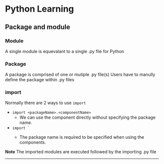 # Python Learning

## Package and module

### Module
A single module is equevalant to a single .py file for Python

### Package
A package is comprised of one or mutiple .py file(s)
Users have to manully define the package within .py files

### import
Normally there are 2 ways to use `import`
- `import <packageName>.<componentName>`
    - We can use the component directly without specifying the package name.
- `import `<packageName>`
    - The package name is required to be specified when using the components.


**Note**
The imported modules are executed followed by the importing .py file


----
